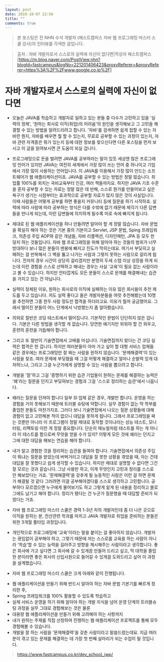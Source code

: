 ```yaml
---
layout: post
date: 2018-10-07 22:56
title: ""
comments: true
---
```


> 본 포스팅은 전 NHN 수석 개발자 (패스트캠퍼스 자바 웹 프로그래밍 마스터 스쿨 강사)의 인터뷰를 각색한 글입니다. 

 > 출처 : 자바 개발자로서 스스로의 실력에 자신이 없다면|작성자 패스트캠퍼스[https://m.blog.naver.com/PostView.nhn?blogId=fastcampus&logNo=221201406423&proxyReferer=&proxyReferer=https%3A%2F%2Fwww.google.co.jp%2F]

# 자바 개발자로서 스스로의 실력에 자신이 없다면

* 오늘은 JAVA를 학습하고 개발자로 일하고 있는 분들 중 다수가 고민하고 있을 '실력의 정체', '원하는 회사로 이직(취업)의 어려움'의 원인을 생각해보고 그 고민을 해결할 수 있는 방법을 알려드리려고 합니다. '자바'를 검색하면 쉽게 접할 수 있는 자바란 뭔지, 자바를 배우면 뭘 할 수 있는지, 무료로 공부할 수 있는 과정이 있는지, 자바 관련 자격증은 뭐가 있는지 등에 대한 정보를 찾으신다면 다른 포스팅을 먼저 보시고 이 글을 읽어보시면 큰 도움이 되실 겁니다.

* 프로그래밍으로 돈을 벌려면 JAVA를 공부하라는 말이 있듯 세상엔 많은 프로그래밍 언어가 있지만 JAVA는 여전히 세계에서 가장 많이 쓰는 언어 중 하나이고 기업에서 가장 많이 사용하는 언어입니다. 이 JAVA를 이용해서 가장 많이 만드는 소프트웨어가 웹 애플리케이션이죠.
JAVA를 공부할 수 있는 방법은 정말 많습니다. 취업률 100%를 외치는 국비교육부터 인강, 여러 책들까지요. 하지만 JAVA 기초 수준을 혼자 공부할 수 있는 자료는 정말 많은 데 반해, 스스로 뭔가를 만들어보고 싶은 욕구가 생기는 시점부터는 효과적으로 공부할 자료가 많지 않은 것이 사실입니다. 이때 사람들은 어떻게 공부를 하면 좋을지 커뮤니티 등에 질문을 하기 시작하죠. 실력에 따라 사람에 따라 공부하는 방식은 다를 수밖에 없기 때문에 제각기 다른 답변들을 만나게 되는데, 이런 답변들에 의지하게 될수록 미로 속에 빠지게 됩니다.

* 제대로 된 웹 애플리케이션을 하나 만들려면 알아야 할 게 정말 많습니다. 자바 문법을 확실히 해야 하는 것은 기본 중의 기본이고 Servlet, JSP 문법, Sping 프레임워크, 의존성 주입 AOP와 같은 개념들, 자바 리플렉션, 디자인패턴, JPA 등 모두 한 덩치 하는 것들입니다. 자바 웹 프로그래밍을 위해 알아야 하는 것들의 범위가 너무 방대하다 보니 많은 분들이 멘붕에 빠지고 진도가 막히는데요. 여기서 부딪히고 실패하는 걸 반복해서 그 벽을 뚫고 나가는 사람과 그렇지 못하는 사람으로 갈리게 됩니다. 전자의 경우 시간이 상당히 걸리겠지만 분명히 두세 스텝 이상 성장을 하게 되는데 이런 경험을 스스로 선택하고 해내는 경우는 사실 '교육'이 필요 없는 사람이라고 볼 수 있습니다. 하지만 안타깝게도 모든 분들이 스스로 문제를 해결해내는 습관을 가지고 있는 건 아닙니다.

* 실력이 정체된 이유, 원하는 회사로의 이직에 실패하는 이유 많은 회사들이 추천 제도를 두고 있습니다. 저도 실력 좋다고 들은 개발자분들을 여럿 추천해봤는데 10명을 추천하면 그중 한두 사람 정도만 합격을 하더라고요. 이유가 뭘까 궁금했어요. 그래서 떨어진 분들이 어느 단계에서 낙방했는지 좀 알아봤습니다.

* 의외로 절반은 코딩 테스트에서 떨어집니다. 기본적인 문법이 단단하지 않은 겁니다. 기본은 다른 방법을 생각할 게 없습니다. 당연한 얘기지만 외워야 할 건 외우고, 훈련의 훈련을 거듭해야 합니다.

* 그리고 또 절반이 기술면접에서 고배를 마십니다. 기술면접까지 왔다는 건 코딩 실력은 합격은 한 겁니다. 하지만 여러분들이 아마 가고 싶어 할 대형 서비스 업체들 같은 경우에는 프로그래밍만 잘 짜는 사람을 원하지 않습니다. '문제해결력'이 있는 사람을 찾죠. 여러 문제에 부딪혔을 때 그걸 어떻게 해결하고 얼마나 순발력 있게 대처하느냐, 그리고 그걸 누군가에게 설명할 수 있는 사람을 뽑으려고 합니다.

* 개발을 '잘'하고 그걸 '증명하기 위한 습관 기업들이 원하는 문제를 해결하는 능력은 '왜'라는 질문을 던지고 부딪혀보는 경험과 그걸 '스스로 정리하는 습관'에서 나옵니다.

* 왜라는 질문을 던져야 합니다 일부 SI 업체 같은 경우, 개발만 합니다. 운영을 하는 경험을 거의 못해보기 때문에 트러블 슈팅에 약합니다. 실무 경험이 없는 막 학부를 졸업한 분들도 마찬가지죠. 그러다 보니 기술면접에서 나오는 질문 상황들에 대해 경험이 없고 고민해본 적이 없으니 대답을 못하게 됩니다. 그래서 프로그래밍을 짜는 것뿐만 아니라 이 프로그램이 정말 제대로 동작할 것이냐라는 성능 테스트, 모니터링, 리팩토링 이런 게 정말 중요합니다. 단순히 매뉴얼처럼 테스트를 하는 게 아니라 이 테스트를 함으로써 무엇을 얻을 수가 있지? 이렇게 모든 것에 왜라는 던지고 그에 대한 대답을 해보는 연습을 해야 합니다.

* 내가 알고 경험한 것을 정리하는 습관을 들여야 합니다. 기술면접에서 의존성 주입이 뭐냐는 질문을 받았는데 버벅거리고 대답을 잘 못한 상황을 겪었을 때, 아는 건데 대답을 잘 못했다고 쉽게 생각할 수 있습니다. 하지만 제대로 설명할 수 없다면 그건 잘 모르는 것과 같습니다. 그냥 사용만 하고, 이게 무엇인지 고민과 정리를 스스로 안 해보았다는 거죠. '문제해결력'을 갖추게 될 능동적인 사람은 이런 걸 하면 문제가 해결될 것 같다 그러려면 이걸 공부해야겠다를 스스로 생각하고 고민합니다. 공부하다 모르겠으면 누구에게 물어보기도 하고 그렇게 알게 된 내용을 정리하고 블로그에도 남기고 해야 합니다. 정리가 됐다는 건 누군가 질문했을 때 대답할 준비가 되었다는 거죠.

* 자바 웹 프로그래밍 마스터 스쿨은 경력 1-3년 차의 개발자인데 좀 더 나은 곳으로 이직을 원하는 분, 전산관련 학과를 마치고 JAVA 개발자로 취업을 준비하는 분들은 위한 3개월 풀타임 과정입니다.

* 개인적으로 프로그래밍에 '교육'이라는 말을 붙이는 걸 좋아하지 않습니다. 개발자는 끊임없이 공부해야 하고, 그렇기 때문에 저는 스스로를 교육을 하는 사람이 아니라 '학습'할 수 있는 능력을 길러주고 방향을 제시해주는 사람이라고 생각합니다. 좋은 회사에 가고 싶다면 그 회사에 갈 수 있게끔 만들어 드리고 싶고, 막 대학을 졸업한 분이라면 좋은 회사의 신입사원으로 들어갈 수 있게끔 도와드리고 싶어 이 과정을 설계했습니다.

* 자바 웹 프로그래밍 마스터 스쿨은 크게 아래와 같이 진행됩니다.

 - 웹 애플리케이션을 만들기 위해 반드시 알아야 하는 자바 문법 기본기를 빠르게 정리한 후,
 - Spring 프레임워크를 100% 활용할 수 있도록 학습하고
 - 실제 서비스 운영을 하기 위해 알아야 하는 개발 지식을 넘어 운영 단계의 트러블슈팅 과정을 실무 그대로 경험해보는 것은 물론
 - 대용량 웹 애플리케이션을 만들기 위해 고려해야 하는 사항까지
 - 내가 원하는 주제를 직접 선정하여 진행하는 웹 애플리케이션 프로젝트를 통해 모두 경험해볼 수 있습니다.
 - 개발을 잘 하는 사람을 '문제해결력'을 갖춘 사람이라고 말씀드렸는데요. 지금 여러분이 겪고 있는 문제를 해결하는 데 가장 첫 번째 실마리가 되는 수업이 될 것입니다.

 > https://www.fastcampus.co.kr/dev_school_jwp/
